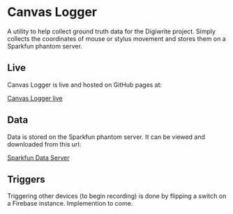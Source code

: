 # Canvas Logger
A utility to help collect ground truth data for the Digiwrite project.  Simply collects the coordinates of mouse or stylus movement and stores them on a Sparkfun phantom server.

## Live
Canvas Logger is live and hosted on GitHub pages at:

[Canvas Logger live](https://lichard49.github.io/canvas-logger)

## Data
Data is stored on the Sparkfun phantom server.  It can be viewed and downloaded from this url:

[Sparkfun Data Server](https://data.sparkfun.com/streams/n1mannrNXET6NM00Zzqj)

## Triggers
Triggering other devices (to begin recording) is done by flipping a switch on a Firebase instance.  Implemention to come.
